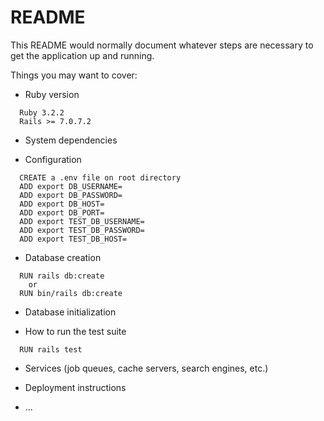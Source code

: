 # README

This README would normally document whatever steps are necessary to get the
application up and running.

Things you may want to cover:

* Ruby version

```
  Ruby 3.2.2
  Rails >= 7.0.7.2

```

* System dependencies

* Configuration
```
  CREATE a .env file on root directory
  ADD export DB_USERNAME=
  ADD export DB_PASSWORD=
  ADD export DB_HOST=
  ADD export DB_PORT=
  ADD export TEST_DB_USERNAME=
  ADD export TEST_DB_PASSWORD=
  ADD export TEST_DB_HOST=

```

* Database creation

```
  RUN rails db:create
    or
  RUN bin/rails db:create

```

* Database initialization

* How to run the test suite

```
  RUN rails test

```

* Services (job queues, cache servers, search engines, etc.)

* Deployment instructions

* ...
